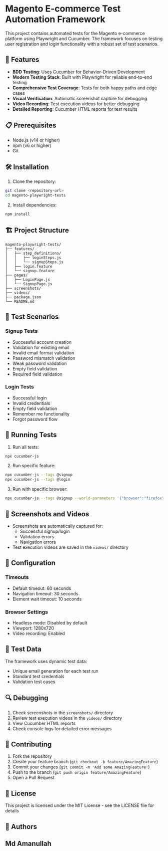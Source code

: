 # Magento E-commerce Test Automation Framework

This project contains automated tests for the Magento e-commerce platform using Playwright and Cucumber. The framework focuses on testing user registration and login functionality with a robust set of test scenarios.

## 🚀 Features

- **BDD Testing**: Uses Cucumber for Behavior-Driven Development
- **Modern Testing Stack**: Built with Playwright for reliable end-to-end testing
- **Comprehensive Test Coverage**: Tests for both happy paths and edge cases
- **Visual Verification**: Automatic screenshot capture for debugging
- **Video Recording**: Test execution videos for better debugging
- **Detailed Reporting**: Cucumber HTML reports for test results

## 📋 Prerequisites

- Node.js (v14 or higher)
- npm (v6 or higher)
- Git

## 🛠️ Installation

1. Clone the repository:

```bash
git clone <repository-url>
cd magento-playwright-tests
```

2. Install dependencies:

```bash
npm install
```

## 🏗️ Project Structure

```
magento-playwright-tests/
├── features/
│   ├── step_definitions/
│   │   ├── loginSteps.js
│   │   └── signupSteps.js
│   ├── login.feature
│   └── signup.feature
├── pages/
│   ├── LoginPage.js
│   └── SignupPage.js
├── screenshots/
├── videos/
├── package.json
└── README.md
```

## 🧪 Test Scenarios

### Signup Tests

- Successful account creation
- Validation for existing email
- Invalid email format validation
- Password mismatch validation
- Weak password validation
- Empty field validation
- Required field validation

### Login Tests

- Successful login
- Invalid credentials
- Empty field validation
- Remember me functionality
- Forgot password flow

## 🚀 Running Tests

1. Run all tests:

```bash
npx cucumber-js
```

2. Run specific feature:

```bash
npx cucumber-js --tags @signup
npx cucumber-js --tags @login
```

3. Run with specific browser:

```bash
npx cucumber-js --tags @signup --world-parameters '{"browser":"firefox"}'
```

## 📸 Screenshots and Videos

- Screenshots are automatically captured for:
  - Successful signup/login
  - Validation errors
  - Navigation errors
- Test execution videos are saved in the `videos/` directory

## 🔧 Configuration

### Timeouts

- Default timeout: 60 seconds
- Navigation timeout: 30 seconds
- Element wait timeout: 10 seconds

### Browser Settings

- Headless mode: Disabled by default
- Viewport: 1280x720
- Video recording: Enabled

## 📝 Test Data

The framework uses dynamic test data:

- Unique email generation for each test run
- Standard test credentials
- Validation test cases

## 🔍 Debugging

1. Check screenshots in the `screenshots/` directory
2. Review test execution videos in the `videos/` directory
3. View Cucumber HTML reports
4. Check console logs for detailed error messages

## 🤝 Contributing

1. Fork the repository
2. Create your feature branch (`git checkout -b feature/AmazingFeature`)
3. Commit your changes (`git commit -m 'Add some AmazingFeature'`)
4. Push to the branch (`git push origin feature/AmazingFeature`)
5. Open a Pull Request

## 📄 License

This project is licensed under the MIT License - see the LICENSE file for details

## 👥 Authors

## Md Amanullah
